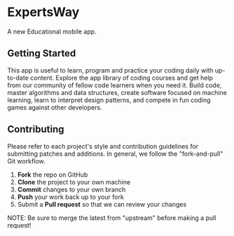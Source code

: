# ExpertsWay

A new Educational mobile app.

## Getting Started

This app is useful to learn, program and practice your coding daily with up-to-date content. Explore the app library of coding courses and get help from our community of fellow code learners when you need it. Build code, master algorithms and data structures, create software focused on machine learning, learn to interpret design patterns, and compete in fun coding games against other developers.


Contributing
------------

Please refer to each project's style and contribution guidelines for submitting patches and additions. In general, we follow the "fork-and-pull" Git workflow.

 1. **Fork** the repo on GitHub
 2. **Clone** the project to your own machine
 3. **Commit** changes to your own branch
 4. **Push** your work back up to your fork
 5. Submit a **Pull request** so that we can review your changes

NOTE: Be sure to merge the latest from "upstream" before making a pull request!

